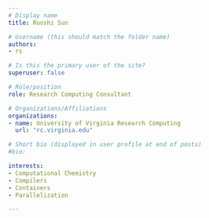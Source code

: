 ```yaml
---
# Display name
title: Ruoshi Sun

# Username (this should match the folder name)
authors:
- rs

# Is this the primary user of the site?
superuser: false

# Role/position
role: Research Computing Consultant

# Organizations/Affiliations
organizations:
- name: University of Virginia Research Computing
  url: "rc.virginia.edu"

# Short bio (displayed in user profile at end of posts)
#bio: 

interests:
- Computational Chemistry
- Compilers
- Containers
- Parallelization

---
```

